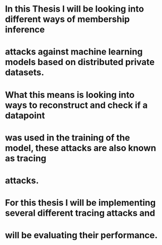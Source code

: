 # In this Thesis I will be looking into different ways of membership inference
# attacks against machine learning models based on distributed private datasets.
# What this means is looking into ways to reconstruct and check if a datapoint
# was used in the training of the model, these attacks are also known as tracing
# attacks.

# For this thesis I will be implementing several different tracing attacks and
# will be evaluating their performance.